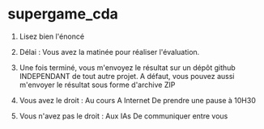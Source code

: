 # supergame_cda

1. Lisez bien l'énoncé

2. Délai : Vous avez la matinée pour réaliser l'évaluation.

3. Une fois terminé, vous m'envoyez le résultat sur un dépôt github INDEPENDANT de tout autre projet. A défaut, vous pouvez aussi m'envoyer le résultat sous forme d'archive ZIP

4. Vous avez le droit :
   Au cours
   A Internet
   De prendre une pause à 10H30

5. Vous n'avez pas le droit :
   Aux IAs
   De communiquer entre vous
